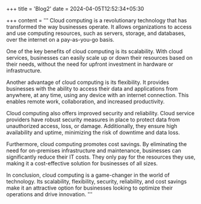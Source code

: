 +++
title = 'Blog2'
date = 2024-04-05T12:52:34+05:30

+++
content = '''
Cloud computing is a revolutionary technology that has transformed the way businesses operate. It allows organizations to access and use computing resources, such as servers, storage, and databases, over the internet on a pay-as-you-go basis.

One of the key benefits of cloud computing is its scalability. With cloud services, businesses can easily scale up or down their resources based on their needs, without the need for upfront investment in hardware or infrastructure.

Another advantage of cloud computing is its flexibility. It provides businesses with the ability to access their data and applications from anywhere, at any time, using any device with an internet connection. This enables remote work, collaboration, and increased productivity.

Cloud computing also offers improved security and reliability. Cloud service providers have robust security measures in place to protect data from unauthorized access, loss, or damage. Additionally, they ensure high availability and uptime, minimizing the risk of downtime and data loss.

Furthermore, cloud computing promotes cost savings. By eliminating the need for on-premises infrastructure and maintenance, businesses can significantly reduce their IT costs. They only pay for the resources they use, making it a cost-effective solution for businesses of all sizes.

In conclusion, cloud computing is a game-changer in the world of technology. Its scalability, flexibility, security, reliability, and cost savings make it an attractive option for businesses looking to optimize their operations and drive innovation.
'''
